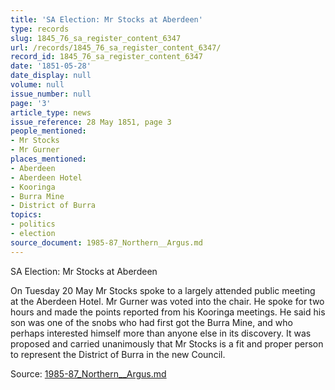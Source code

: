 ```yaml
---
title: 'SA Election: Mr Stocks at Aberdeen'
type: records
slug: 1845_76_sa_register_content_6347
url: /records/1845_76_sa_register_content_6347/
record_id: 1845_76_sa_register_content_6347
date: '1851-05-28'
date_display: null
volume: null
issue_number: null
page: '3'
article_type: news
issue_reference: 28 May 1851, page 3
people_mentioned:
- Mr Stocks
- Mr Gurner
places_mentioned:
- Aberdeen
- Aberdeen Hotel
- Kooringa
- Burra Mine
- District of Burra
topics:
- politics
- election
source_document: 1985-87_Northern__Argus.md
---
```


SA Election: Mr Stocks at Aberdeen

On Tuesday 20 May Mr Stocks spoke to a largely attended public meeting at the Aberdeen Hotel.  Mr Gurner was voted into the chair.    He spoke for two hours and made the points reported from his Kooringa meetings.  He said his son was one of the snobs who had first got the Burra Mine, and who perhaps interested himself more than anyone else in its discovery.  It was proposed and carried unanimously that Mr Stocks is a fit and proper person to represent the District of Burra in the new Council.

Source: [1985-87_Northern__Argus.md](/downloads/markdown/1985-87_Northern__Argus.md)
